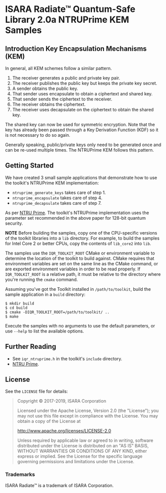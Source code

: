 # ISARA Radiate™ Quantum-Safe Library 2.0a NTRUPrime KEM Samples

## Introduction Key Encapsulation Mechanisms (KEM)

In general, all KEM schemes follow a similar pattern.

1.  The receiver generates a public and private key pair.
2.  The receiver publishes the public key but keeps the private key secret.
3.  A sender obtains the public key.
4.  That sender uses encapsulate to obtain a ciphertext and shared key.
5.  That sender sends the ciphertext to the receiver.
6.  The receiver obtains the ciphertext.
7.  The receiver uses decapsulate on the ciphertext to obtain the shared key.

The shared key can now be used for symmetric encryption. Note that the key has
already been passed through a Key Derivation Function (KDF) so it is not
necessary to do so again.

Generally speaking, public/private keys only need to be generated once and can
be re-used multiple times. The NTRUPrime KEM follows this pattern.

## Getting Started

We have created 3 small sample applications that demonstrate how to use the
toolkit's NTRUPrime KEM implementation:

* `ntruprime_generate_keys` takes care of step 1.
* `ntruprime_encapsulate` takes care of step 4.
* `ntruprime_decapsulate` takes care of step 7.

As per [NTRU Prime](https://eprint.iacr.org/2016/461).
The toolkit's NTRUPrime implementation uses the parameter set recommended in
the above paper for 128-bit quantum security.

**NOTE**
Before building the samples, copy one of the CPU-specific versions of the
toolkit libraries into a `lib` directory. For example, to build the samples
for Intel Core 2 or better CPUs, copy the contents of `lib_core2` into `lib`.

The samples use the `IQR_TOOLKIT_ROOT` CMake or environment variable to
determine the location of the toolkit to build against. CMake requires that
environment variables are set on the same line as the CMake command, or are
exported environment variables in order to be read properly. If
`IQR_TOOLKIT_ROOT` is a relative path, it must be relative to the directory
where you're running the `cmake` command.

Assuming you've got the Toolkit installed in `/path/to/toolkit`, build the
sample application in a `build` directory:

```
$ mkdir build
$ cd build
$ cmake -DIQR_TOOLKIT_ROOT=/path/to/toolkit/ ..
$ make
```

Execute the samples with no arguments to use the default parameters, or use
`--help` to list the available options.

## Further Reading

* See `iqr_ntruprime.h` in the toolkit's `include` directory.
* [NTRU Prime](https://eprint.iacr.org/2016/461).

## License

See the `LICENSE` file for details:

> Copyright © 2017-2019, ISARA Corporation
> 
> Licensed under the Apache License, Version 2.0 (the "License");
> you may not use this file except in compliance with the License.
> You may obtain a copy of the License at
> 
> http://www.apache.org/licenses/LICENSE-2.0
> 
> Unless required by applicable law or agreed to in writing, software
> distributed under the License is distributed on an "AS IS" BASIS,
> WITHOUT WARRANTIES OR CONDITIONS OF ANY KIND, either express or implied.
> See the License for the specific language governing permissions and
> limitations under the License.

### Trademarks

ISARA Radiate™ is a trademark of ISARA Corporation.
